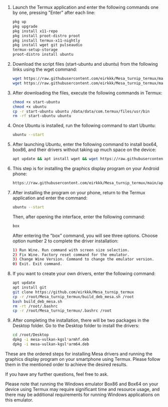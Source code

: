 

1. Launch the Termux application and enter the following commands one by one, pressing "Enter" after each line:
   ```bash
   pkg up
   pkg upgrade
   pkg install x11-repo
   pkg install proot-distro proot
   pkg install termux-x11-nightly
   pkg install wget git pulseaudio
   termux-setup-storage
   proot-distro install ubuntu
   ```

2. Download the script files (start-ubuntu and ubuntu) from the following links using the wget command:
   ```bash
   wget https://raw.githubusercontent.com/eirkkk/Mesa_turnip_termux/main/start-ubuntu
   wget https://raw.githubusercontent.com/eirkkk/Mesa_turnip_termux/main/ubuntu
   ```

3. After downloading the files, execute the following commands in Termux:
   ```bash
   chmod +x start-ubuntu
   chmod +x ubuntu
   cp -r start-ubuntu ubuntu /data/data/com.termux/files/usr/bin
   rm -rf start-ubuntu ubuntu
   ```

4. Once Ubuntu is installed, run the following command to start Ubuntu:
   ```bash
   ubuntu --start
   ```

5. After launching Ubuntu, enter the following command to install box64, box86, and their drivers without taking up much space on the device:
   ```bash
   apt update && apt install wget && wget https://raw.githubusercontent.com/eirkkk/Mesa_turnip_termux/main/box.sh && bash box.sh && rm box.sh
   ```

6. This step is for installing the graphics display program on your Android phone:
   ```bash
   https://raw.githubusercontent.com/eirkkk/Mesa_turnip_termux/main/app-arm64-v8a-debug.apk
   ```

7. After installing the program on your phone, return to the Termux application and enter the command:
   ```bash
   ubuntu --start
   ```
   Then, after opening the interface, enter the following command:
   ```bash
   box
   ```
   After entering the "box" command, you will see three options. Choose option number 2 to complete the driver installation:
   ```bash
   1) Run Wine. Run command with screen size selection.
   2) Fix Wine. Factory reset command for the emulator.
   3) Change Wine Version. Command to change the emulator version.
   0) Exit. Exit command.
   ```

8. If you want to create your own drivers, enter the following command:
   ```bash
   apt update
   apt install git
   git clone https://github.com/eirkkk/Mesa_turnip_termux
   cp -r /root/Mesa_turnip_termux/build_deb_mesa.sh /root
   bash build_deb_mesa.sh
   rm -rt /root/.bashrc
   cp -r /root/Mesa_turnip_termux/.bashrc /root
   ```

9. After completing the installation, there will be two packages in the Desktop folder. Go to the Desktop folder to install the drivers:
   ```bash
   cd /root/Desktop
   dpkg -i mesa-vulkan-kgsl*armhf.deb
   dpkg -i mesa-vulkan-kgsl*arm64.deb
   ```

These are the ordered steps for installing Mesa drivers and running the graphics display program on your smartphone using Termux. Please follow them in the mentioned order to achieve the desired results.

If you have any further questions, feel free to ask.

Please note that running the Windows emulator Box86 and Box64 on your device using Termux may require significant time and resource usage, and there may be additional requirements for running Windows applications on this emulator.
